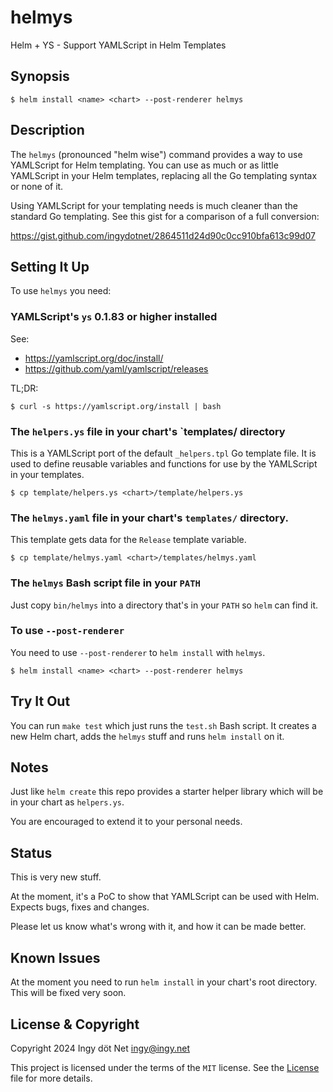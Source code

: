 helmys
======

Helm + YS - Support YAMLScript in Helm Templates


## Synopsis

```
$ helm install <name> <chart> --post-renderer helmys
```


## Description

The `helmys` (pronounced "helm wise") command provides a way to use YAMLScript
for Helm templating.
You can use as much or as little YAMLScript in your Helm templates, replacing
all the Go templating syntax or none of it.

Using YAMLScript for your templating needs is much cleaner than the standard Go
templating.
See this gist for a comparison of a full conversion:

https://gist.github.com/ingydotnet/2864511d24d90c0cc910bfa613c99d07


## Setting It Up

To use `helmys` you need:


### YAMLScript's `ys` 0.1.83 or higher installed

See:
* https://yamlscript.org/doc/install/
* https://github.com/yaml/yamlscript/releases

TL;DR:
```
$ curl -s https://yamlscript.org/install | bash
```


### The `helpers.ys` file in your chart's `templates/ directory

This is a YAMLScript port of the default `_helpers.tpl` Go template file.
It is used to define reusable variables and functions for use by the YAMLScript
in your templates.

```
$ cp template/helpers.ys <chart>/template/helpers.ys
```


### The `helmys.yaml` file in your chart's `templates/` directory.

This template gets data for the `Release` template variable.

```
$ cp template/helmys.yaml <chart>/templates/helmys.yaml
```


### The `helmys` Bash script file in your `PATH`

Just copy `bin/helmys` into a directory that's in your `PATH` so `helm` can
find it.


### To use `--post-renderer`

You need to use `--post-renderer` to `helm install` with `helmys`.

```
$ helm install <name> <chart> --post-renderer helmys
```


## Try It Out

You can run `make test` which just runs the `test.sh` Bash script.
It creates a new Helm chart, adds the `helmys` stuff and runs `helm install`
on it.


## Notes

Just like `helm create` this repo provides a starter helper library which will
be in your chart as `helpers.ys`.

You are encouraged to extend it to your personal needs.


## Status

This is very new stuff.

At the moment, it's a PoC to show that YAMLScript can be used with Helm.
Expects bugs, fixes and changes.

Please let us know what's wrong with it, and how it can be made better.


## Known Issues

At the moment you need to run `helm install` in your chart's root directory.
This will be fixed very soon.


## License & Copyright

Copyright 2024 Ingy döt Net <ingy@ingy.net>

This project is licensed under the terms of the `MIT` license.
See the [License](https://github.com/kubeys/helmys/blob/main/License) file for
more details.
